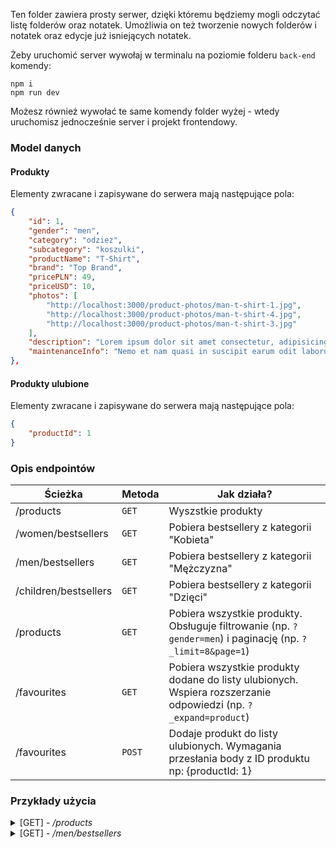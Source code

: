 Ten folder zawiera prosty serwer, dzięki któremu będziemy mogli odczytać listę folderów oraz notatek. Umożliwia on też tworzenie nowych folderów i notatek oraz edycje już isniejących notatek.

Żeby uruchomić server wywołaj w terminalu na poziomie folderu `back-end` komendy:

```command
npm i
npm run dev
```

Możesz również wywołać te same komendy folder wyżej - wtedy uruchomisz jednocześnie server i projekt frontendowy.

### Model danych

#### Produkty

Elementy zwracane i zapisywane do serwera mają następujące pola:

```json
{
    "id": 1,
    "gender": "men",
    "category": "odziez",
    "subcategory": "koszulki",
    "productName": "T-Shirt",
    "brand": "Top Brand",
    "pricePLN": 49,
    "priceUSD": 10,
    "photos": [
        "http://localhost:3000/product-photos/man-t-shirt-1.jpg",
        "http://localhost:3000/product-photos/man-t-shirt-4.jpg",
        "http://localhost:3000/product-photos/man-t-shirt-3.jpg"
    ],
    "description": "Lorem ipsum dolor sit amet consectetur, adipisicing elit. Nulla facilis aperiam, magnam dolorum sit expedita nihil nostrum, voluptates temporibus voluptatum atque ullam molestiae provident dolore eligendi? Esse amet dolore illum.",
    "maintenanceInfo": "Nemo et nam quasi in suscipit earum odit laborum repellat quo dolore rem, sequi eaque sapiente quibu"
},
```

#### Produkty ulubione

Elementy zwracane i zapisywane do serwera mają następujące pola:

```json
{
    "productId": 1
}
```

### Opis endpointów

| Ścieżka               | Metoda | Jak działa?                                                                                                     |
| --------------------- | ------ | --------------------------------------------------------------------------------------------------------------- |
| /products             | `GET`  | Wyszstkie produkty                                                                                              |
| /women/bestsellers    | `GET`  | Pobiera bestsellery z kategorii "Kobieta"                                                                       |
| /men/bestsellers      | `GET`  | Pobiera bestsellery z kategorii "Mężczyzna"                                                                     |
| /children/bestsellers | `GET`  | Pobiera bestsellery z kategorii "Dzięci"                                                                        |
| /products             | `GET`  | Pobiera wszystkie produkty. Obsługuje filtrowanie (np. `?gender=men`) i paginację (np. `?_limit=8&page=1`)      |
| /favourites           | `GET`  | Pobiera wszystkie produkty dodane do listy ulubionych. Wspiera rozszerzanie odpowiedzi (np. `?_expand=product`) |
| /favourites           | `POST` | Dodaje produkt do listy ulubionych. Wymagania przesłania body z ID produktu np: {productId: 1}                  |

### Przykłady użycia

<details>
 <summary> [GET] - <i>/products</i>  </summary>
<br>
Wywołanie:

```js
fetch('http://localhost:3000/products`)
    .then(res => res.json())
    .console.log(res => res.json());
```

Konsola:

```js
[
    {
        id: 1,
        gender: "men",
        category: "odziez",
        subcategory: "koszulki",
        productName: "T-Shirt",
        brand: "Top Brand",
        pricePLN: 49,
        priceUSD: 10,
        photos: [
            "http://localhost:3000/product-photos/man-t-shirt-1.jpg",
            "http://localhost:3000/product-photos/man-t-shirt-4.jpg",
            "http://localhost:3000/product-photos/man-t-shirt-3.jpg",
        ],
        description:
            "Lorem ipsum dolor sit amet consectetur, adipisicing elit. Nulla facilis aperiam, magnam dolorum sit expedita nihil nostrum, voluptates temporibus voluptatum atque ullam molestiae provident dolore eligendi? Esse amet dolore illum.",
        maintenanceInfo:
            "Nemo et nam quasi in suscipit earum odit laborum repellat quo dolore rem, sequi eaque sapiente quibu",
    },
    {
        id: 2,
        gender: "men",
        category: "odziez",
        subcategory: "koszulki",
        productName: "T-Shirt",
        brand: "Top Brand",
        pricePLN: 49,
        priceUSD: 10,
        photos: [
            "http://localhost:3000/product-photos/man-t-shirt-1.jpg",
            "http://localhost:3000/product-photos/man-t-shirt-4.jpg",
            "http://localhost:3000/product-photos/man-t-shirt-3.jpg",
        ],
        description:
            "Lorem ipsum dolor sit amet consectetur, adipisicing elit. Nulla facilis aperiam, magnam dolorum sit expedita nihil nostrum, voluptates temporibus voluptatum atque ullam molestiae provident dolore eligendi? Esse amet dolore illum.",
        maintenanceInfo:
            "Nemo et nam quasi in suscipit earum odit laborum repellat quo dolore rem, sequi eaque sapiente quibu",
    },
];
```

</details>
<details>
 <summary> [GET] - <i>/men/bestsellers</i>  </summary>
<br>
Wywołanie:

```js
fetch('http://localhost:3000/men/bestsellers`)
    .then(res => res.json())
    .console.log(res => res.json());
```

Konsola:

```js
{
    products: [
        {
            id: 1,
            gender: "men",
            category: "odziez",
            subcategory: "koszulki",
            productName: "T-Shirt",
            brand: "Top Brand",
            pricePLN: 49,
            priceUSD: 10,
            photos: [
                "http://localhost:3000/product-photos/man-t-shirt-1.jpg",
                "http://localhost:3000/product-photos/man-t-shirt-4.jpg",
                "http://localhost:3000/product-photos/man-t-shirt-3.jpg",
            ],
            description:
                "Lorem ipsum dolor sit amet consectetur, adipisicing elit. Nulla facilis aperiam, magnam dolorum sit expedita nihil nostrum, voluptates temporibus voluptatum atque ullam molestiae provident dolore eligendi? Esse amet dolore illum.",
            maintenanceInfo:
                "Nemo et nam quasi in suscipit earum odit laborum repellat quo dolore rem, sequi eaque sapiente quibu",
        },
        {
            id: 2,
            gender: "men",
            category: "odziez",
            subcategory: "koszulki",
            productName: "T-Shirt",
            brand: "Top Brand",
            pricePLN: 49,
            priceUSD: 10,
            photos: [
                "http://localhost:3000/product-photos/man-t-shirt-1.jpg",
                "http://localhost:3000/product-photos/man-t-shirt-4.jpg",
                "http://localhost:3000/product-photos/man-t-shirt-3.jpg",
            ],
            description:
                "Lorem ipsum dolor sit amet consectetur, adipisicing elit. Nulla facilis aperiam, magnam dolorum sit expedita nihil nostrum, voluptates temporibus voluptatum atque ullam molestiae provident dolore eligendi? Esse amet dolore illum.",
            maintenanceInfo:
                "Nemo et nam quasi in suscipit earum odit laborum repellat quo dolore rem, sequi eaque sapiente quibu",
        },
    ],
    heroImageUrl: "http://localhost:3000/product-photos/women.jpg"

}
```

</details>
